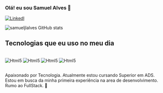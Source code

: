 ### Olá! eu sou Samuel Alves 👋

[![Linkedl](https://img.shields.io/badge/LinkedIn-0077B5?style=for-the-badge&logo=linkedin&logoColor=white)](https://www.linkedin.com/in/samueljlalves/)


![samueljlalves GitHub stats](https://github-readme-stats.vercel.app/api?username=samueljlalves&show_icons=true&theme=radical)

## Tecnologias que eu uso no meu dia

<div style="display: inline_block"><br/>
    <img align="center" alt="Html5" src="https://img.shields.io/badge/HTML5-E34F26?style=for-the-badge&logo=html5&logoColor=white"/>
    <img align="center" alt="Html5" src="https://img.shields.io/badge/CSS3-1572B6?style=for-the-badge&logo=css3&logoColor=white"/>
    <img align="center" alt="Html5" src=https://img.shields.io/badge/Python-14354C?style=for-the-badge&logo=python&logoColor=white/>
    <img align="center" alt="Html5" src=https://img.shields.io/badge/MySQL-00000F?style=for-the-badge&logo=mysql&logoColor=white>
</div><br/>

Apaixonado por Tecnologia. Atualmente estou cursando Superior em ADS. Estou em busca da minha primeira experiência na area de desenvolvimento. Rumo ao FullStack. 🚀
